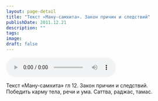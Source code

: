 ```yaml
---
layout: page-detail
title: "Текст «Ману-самхита». Закон причин и следствий"
publishDate: 2011.12.21
description: ""
tags:
image:
draft: false
---
```


<audio title="2011.12.21 - Текст «Ману-самхита». Закон причин и следствий.mp3" src="https://filer-api.advayta.org/v1.0/public/files/74583" controls=""></audio>

 Текст «Ману-самхита» гл 12\. Закон причин и следствий.  
Победить карму тела, речи и ума. Саттва, раджас, тамас.  

  
